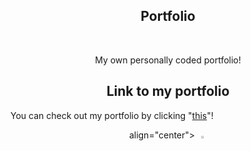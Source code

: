 <h2 align="center">Portfolio</h2>

<br/>
<p align="center">My own personally coded portfolio!
</p>

<h2 align="center">Link to my portfolio</h2>

You can check out my portfolio by clicking "[this](https://abdelrahmanthecoder.github.io/Abdelrahmanthecoder.portfolio.github.io/)"!

<div align="center">
  <a href="https://github.com/Abdelrahmanthecoder" style="text-decoration:none;">
    align="center"> <img src="https://github.com/ultralytics/assets/raw/main/social/logo-social-github.png" width="3%" alt="" /></a>
</div>
